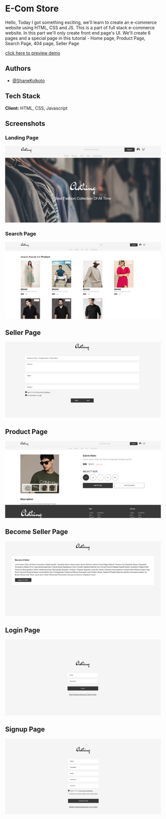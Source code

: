 # E-Com Store

Hello, Today I got something exciting, we'll learn to create an e-commerce website using HTML, CSS and JS. This is a part of full stack e-commerce website. In this part we'll only create front end page's UI. We'll create 6 pages and a special page in this tutorial - Home page, Product Page, Search Page, 404 page, Seller Page

[click here to preview demo](https://e-com-store-sk.netlify.app/)

## Authors
- [@ShaneKolkoto](https://github.com/ShaneKolkoto)


## Tech Stack

**Client:** HTML, CSS, Javascript


## Screenshots
### Landing Page
![App Screenshot](./assets/previews/landing.png)
### Search Page
![App Screenshot](./assets/previews/search.png)
## Seller Page
![App Screenshot](./assets/previews/seller-form.png)
## Product Page
![App Screenshot](./assets/previews/product.png)
## Become Seller Page
![App Screenshot](./assets/previews/become-seller-agreements.png)
## Login Page
![App Screenshot](./assets/previews/login.png)
## Signup Page
![App Screenshot](./assets/previews/register.png)


